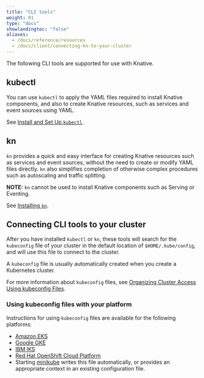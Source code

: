 ```yaml
---
title: "CLI tools"
weight: 01
type: "docs"
showlandingtoc: "false"
aliases:
  - /docs/reference/resources
  - /docs/client/connecting-kn-to-your-cluster
---
```


The following CLI tools are supported for use with Knative.

## kubectl

You can use `kubectl` to apply the YAML files required to install Knative components, and also to create Knative resources, such as services and event sources using YAML.

See <a href="https://kubernetes.io/docs/tasks/tools/install-kubectl/" target="_blank">Install and Set Up `kubectl`</a>.

## kn

`kn` provides a quick and easy interface for creating Knative resources such as services and event sources, without the need to create or modify YAML files directly. `kn` also simplifies completion of otherwise complex procedures such as autoscaling and traffic splitting.

**NOTE:** `kn` cannot be used to install Knative components such as Serving or Eventing.

See [Installing `kn`](./install-kn/).

## Connecting CLI tools to your cluster

After you have installed `kubectl` or `kn`, these tools will search for the `kubeconfig` file of your cluster in the default location of `$HOME/.kube/config`, and will use this file to connect to the cluster.

A `kubeconfig` file is usually automatically created when you create a Kubernetes cluster.

For more information about `kubeconfig` files, see <a href="https://kubernetes.io/docs/concepts/configuration/organize-cluster-access-kubeconfig/" target="_blank">Organizing Cluster Access Using kubeconfig Files</a>.

### Using kubeconfig files with your platform

Instructions for using `kubeconfig` files are available for the following platforms:

- <a href="https://docs.aws.amazon.com/eks/latest/userguide/create-kubeconfig.html" target="_blank">Amazon EKS</a>
- <a href="https://cloud.google.com/kubernetes-engine/docs/how-to/cluster-access-for-kubectl" target="_blank">Google GKE</a>
- <a href="https://cloud.ibm.com/docs/containers?topic=containers-getting-started" target="_blank">IBM IKS</a>
- <a href="https://docs.openshift.com/container-platform/4.6/cli_reference/openshift_cli/administrator-cli-commands.html#create-kubeconfig" target="_blank">Red Hat OpenShift Cloud Platform</a>
- Starting <a href="https://minikube.sigs.k8s.io/docs/start/" target="_blank">minikube</a> writes this file automatically, or provides an appropriate context in an existing configuration file.
